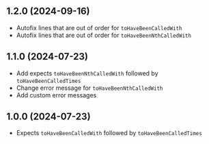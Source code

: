 ## 1.2.0 (2024-09-16)

- Autofix lines that are out of order for `toHaveBeenCalledWith`
- Autofix lines that are out of order for `toHaveBeenNthCalledWith`

## 1.1.0 (2024-07-23)

- Add expects `toHaveBeenNthCalledWith` followed by `toHaveBeenCalledTimes`
- Change error message for `toHaveBeenNthCalledWith`
- Add custom error messages

## 1.0.0 (2024-07-23)

- Expects `toHaveBeenCalledWith` followed by `toHaveBeenCalledTimes`
